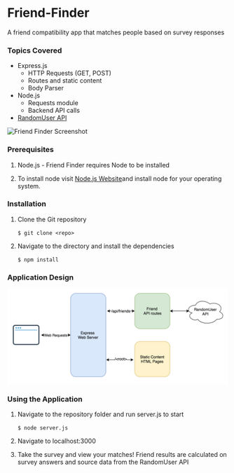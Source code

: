 # Friend-Finder
A friend compatibility app that matches people based on survey responses

### Topics Covered
* Express.js
    * HTTP Requests (GET, POST)
    * Routes and static content
    * Body Parser
* Node.js
    * Requests module
    * Backend API calls
* [RandomUser API](https://randomuser.me/) 



![Friend Finder Screenshot](sample/friendfinder.png?raw=true "Friend Finder")


### Prerequisites
1. Node.js - Friend Finder requires Node to be installed

2. To install node visit [Node.js Website](https://nodejs.org/en/ "Node.js")and install node for your operating system.


### Installation
1. Clone the Git repository

   ```
   $ git clone <repo>
   ```
2. Navigate to the directory and install the dependencies 
   ```
   $ npm install
   ```
   
### Application Design
<p align="center">
   <img src="samples/app_diagram.png?raw=true" alt="Application Design" width="600px" align="center" />
</p>


### Using the Application
1. Navigate to the repository folder and run server.js to start

   ```
   $ node server.js
   ```

2. Navigate to localhost:3000

3. Take the survey and view your matches! Friend results are calculated on survey answers and source data from the RandomUser API

   
